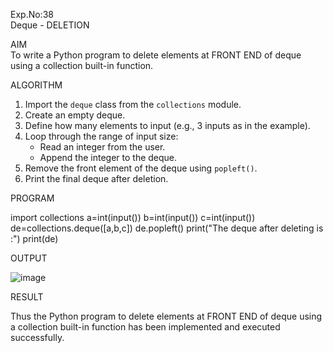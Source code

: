Exp.No:38  
Deque - DELETION

AIM  
To write a Python program to delete elements at FRONT END of deque using a collection built-in function.

ALGORITHM  

1. Import the `deque` class from the `collections` module.  
2. Create an empty deque.  
3. Define how many elements to input (e.g., 3 inputs as in the example).  
4. Loop through the range of input size:  
   - Read an integer from the user.  
   - Append the integer to the deque.  
5. Remove the front element of the deque using `popleft()`.  
6. Print the final deque after deletion.  

PROGRAM  


import collections
a=int(input())
b=int(input())
c=int(input())
de=collections.deque([a,b,c])
de.popleft()
print("The deque after deleting is :")
print(de)

OUTPUT

![image](https://github.com/user-attachments/assets/d480b121-4864-4ec4-bfcf-a8a57c67f78f)


RESULT

Thus the Python program to delete elements at FRONT END of deque using a collection built-in function has been implemented and executed successfully.
